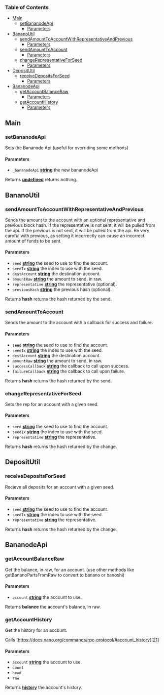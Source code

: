 <!-- Generated by documentation.js. Update this documentation by updating the source code. -->

### Table of Contents

-   [Main][1]
    -   [setBananodeApi][2]
        -   [Parameters][3]
-   [BananoUtil][4]
    -   [sendAmountToAccountWithRepresentativeAndPrevious][5]
        -   [Parameters][6]
    -   [sendAmountToAccount][7]
        -   [Parameters][8]
    -   [changeRepresentativeForSeed][9]
        -   [Parameters][10]
-   [DepositUtil][11]
    -   [receiveDepositsForSeed][12]
        -   [Parameters][13]
-   [BananodeApi][14]
    -   [getAccountBalanceRaw][15]
        -   [Parameters][16]
    -   [getAccountHistory][17]
        -   [Parameters][18]

## Main

### setBananodeApi

Sets the Bananode Api (useful for overriding some methods)

#### Parameters

-   `_bananodeApi` **[string][19]** the new bananodeApi

Returns **[undefined][20]** returns nothing.

## BananoUtil

### sendAmountToAccountWithRepresentativeAndPrevious

Sends the amount to the account with an optional representative and
previous block hash.
If the representative is not sent, it will be pulled from the api.
If the previous is not sent, it will be pulled from the api.
Be very careful with previous, as setting it incorrectly
can cause an incorrect amount of funds to be sent.

#### Parameters

-   `seed` **[string][19]** the seed to use to find the account.
-   `seedIx` **[string][19]** the index to use with the seed.
-   `destAccount` **[string][19]** the destination account.
-   `amountRaw` **[string][19]** the amount to send, in raw.
-   `representative` **[string][19]** the representative (optional).
-   `previousHash` **[string][19]** the previous hash (optional).

Returns **hash** returns the hash returned by the send.

### sendAmountToAccount

Sends the amount to the account with a callback for success and failure.

#### Parameters

-   `seed` **[string][19]** the seed to use to find the account.
-   `seedIx` **[string][19]** the index to use with the seed.
-   `destAccount` **[string][19]** the destination account.
-   `amountRaw` **[string][19]** the amount to send, in raw.
-   `successCallback` **[string][19]** the callback to call upon success.
-   `failureCallback` **[string][19]** the callback to call upon failure.

Returns **hash** returns the hash returned by the send.

### changeRepresentativeForSeed

Sets the rep for an account with a given seed.

#### Parameters

-   `seed` **[string][19]** the seed to use to find the account.
-   `seedIx` **[string][19]** the index to use with the seed.
-   `representative` **[string][19]** the representative.

Returns **hash** returns the hash returned by the change.

## DepositUtil

### receiveDepositsForSeed

Recieve all deposits for an account with a given seed.

#### Parameters

-   `seed` **[string][19]** the seed to use to find the account.
-   `seedIx` **[string][19]** the index to use with the seed.
-   `representative` **[string][19]** the representative.

Returns **hash** returns the hash returned by the change.

## BananodeApi

### getAccountBalanceRaw

Get the balance, in raw, for an account.
(use other methods like getBananoPartsFromRaw to convert to banano or banoshi)

#### Parameters

-   `account` **[string][19]** the account to use.

Returns **balance** the account's balance, in raw.

### getAccountHistory

Get the history for an account.

Calls [https://docs.nano.org/commands/rpc-protocol/#account_history][21]

#### Parameters

-   `account` **[string][19]** the account to use.
-   `count`  
-   `head`  
-   `raw`  

Returns **[history][22]** the account's history.

[1]: #main

[2]: #setbananodeapi

[3]: #parameters

[4]: #bananoutil

[5]: #sendamounttoaccountwithrepresentativeandprevious

[6]: #parameters-1

[7]: #sendamounttoaccount

[8]: #parameters-2

[9]: #changerepresentativeforseed

[10]: #parameters-3

[11]: #depositutil

[12]: #receivedepositsforseed

[13]: #parameters-4

[14]: #bananodeapi

[15]: #getaccountbalanceraw

[16]: #parameters-5

[17]: #getaccounthistory

[18]: #parameters-6

[19]: https://developer.mozilla.org/docs/Web/JavaScript/Reference/Global_Objects/String

[20]: https://developer.mozilla.org/docs/Web/JavaScript/Reference/Global_Objects/undefined

[21]: https://docs.nano.org/commands/rpc-protocol/#account_history

[22]: https://developer.mozilla.org/docs/Web/Guide/API/DOM/Manipulating_the_browser_history

